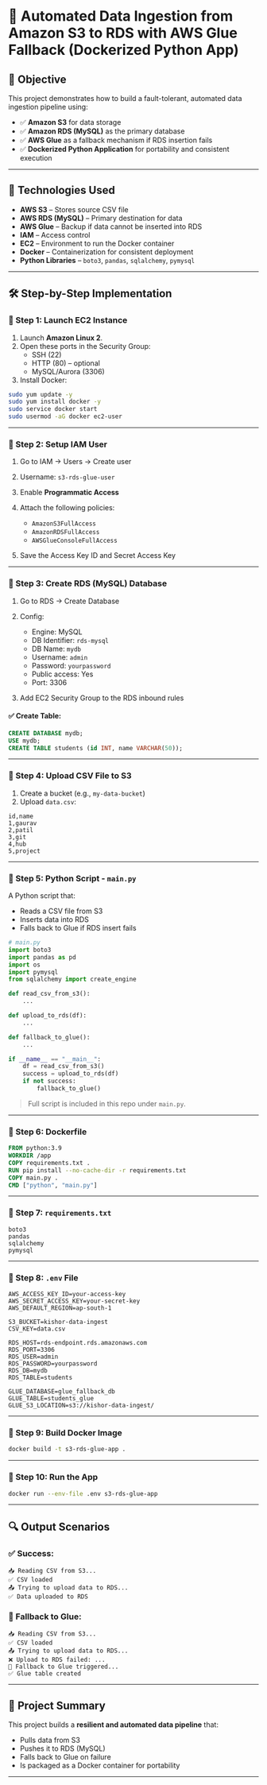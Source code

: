
# 📘 Automated Data Ingestion from Amazon S3 to RDS with AWS Glue Fallback (Dockerized Python App)

## 🎯 Objective

This project demonstrates how to build a fault-tolerant, automated data ingestion pipeline using:

- ✅ **Amazon S3** for data storage
- ✅ **Amazon RDS (MySQL)** as the primary database
- ✅ **AWS Glue** as a fallback mechanism if RDS insertion fails
- ✅ **Dockerized Python Application** for portability and consistent execution

---

## 🧰 Technologies Used

- **AWS S3** – Stores source CSV file  
- **AWS RDS (MySQL)** – Primary destination for data  
- **AWS Glue** – Backup if data cannot be inserted into RDS  
- **IAM** – Access control  
- **EC2** – Environment to run the Docker container  
- **Docker** – Containerization for consistent deployment  
- **Python Libraries** – `boto3`, `pandas`, `sqlalchemy`, `pymysql`

---

## 🛠️ Step-by-Step Implementation

### 🔹 Step 1: Launch EC2 Instance
1. Launch **Amazon Linux 2**.
2. Open these ports in the Security Group:
   - SSH (22)
   - HTTP (80) – optional
   - MySQL/Aurora (3306)
3. Install Docker:
```bash
sudo yum update -y
sudo yum install docker -y
sudo service docker start
sudo usermod -aG docker ec2-user
````

---

### 🔹 Step 2: Setup IAM User

1. Go to IAM → Users → Create user
2. Username: `s3-rds-glue-user`
3. Enable **Programmatic Access**
4. Attach the following policies:

   * `AmazonS3FullAccess`
   * `AmazonRDSFullAccess`
   * `AWSGlueConsoleFullAccess`
5. Save the Access Key ID and Secret Access Key

---

### 🔹 Step 3: Create RDS (MySQL) Database

1. Go to RDS → Create Database
2. Config:

   * Engine: MySQL
   * DB Identifier: `rds-mysql`
   * DB Name: `mydb`
   * Username: `admin`
   * Password: `yourpassword`
   * Public access: Yes
   * Port: 3306
3. Add EC2 Security Group to the RDS inbound rules

#### ✅ Create Table:

```sql
CREATE DATABASE mydb;
USE mydb;
CREATE TABLE students (id INT, name VARCHAR(50));
```

---

### 🔹 Step 4: Upload CSV File to S3

1. Create a bucket (e.g., `my-data-bucket`)
2. Upload `data.csv`:

```csv
id,name
1,gaurav
2,patil
3,git
4,hub
5,project
```

---

### 🔹 Step 5: Python Script - `main.py`

A Python script that:

* Reads a CSV file from S3
* Inserts data into RDS
* Falls back to Glue if RDS insert fails

```python
# main.py
import boto3
import pandas as pd
import os
import pymysql
from sqlalchemy import create_engine

def read_csv_from_s3():
    ...

def upload_to_rds(df):
    ...

def fallback_to_glue():
    ...

if __name__ == "__main__":
    df = read_csv_from_s3()
    success = upload_to_rds(df)
    if not success:
        fallback_to_glue()
```

> Full script is included in this repo under `main.py`.

---

### 🔹 Step 6: Dockerfile

```dockerfile
FROM python:3.9
WORKDIR /app
COPY requirements.txt .
RUN pip install --no-cache-dir -r requirements.txt
COPY main.py .
CMD ["python", "main.py"]
```

---

### 🔹 Step 7: `requirements.txt`

```text
boto3
pandas
sqlalchemy
pymysql
```

---

### 🔹 Step 8: `.env` File

```env
AWS_ACCESS_KEY_ID=your-access-key
AWS_SECRET_ACCESS_KEY=your-secret-key
AWS_DEFAULT_REGION=ap-south-1

S3_BUCKET=kishor-data-ingest
CSV_KEY=data.csv

RDS_HOST=rds-endpoint.rds.amazonaws.com
RDS_PORT=3306
RDS_USER=admin
RDS_PASSWORD=yourpassword
RDS_DB=mydb
RDS_TABLE=students

GLUE_DATABASE=glue_fallback_db
GLUE_TABLE=students_glue
GLUE_S3_LOCATION=s3://kishor-data-ingest/
```

---

### 🔹 Step 9: Build Docker Image

```bash
docker build -t s3-rds-glue-app .
```

---

### 🔹 Step 10: Run the App

```bash
docker run --env-file .env s3-rds-glue-app
```

---

## 🔍 Output Scenarios

### ✅ Success:

```
📥 Reading CSV from S3...
✅ CSV loaded  
📤 Trying to upload data to RDS...
✅ Data uploaded to RDS
```

### 🔁 Fallback to Glue:

```
📥 Reading CSV from S3...
✅ CSV loaded  
📤 Trying to upload data to RDS...
❌ Upload to RDS failed: ...
🔁 Fallback to Glue triggered...
✅ Glue table created
```

---

## 📝 Project Summary

This project builds a **resilient and automated data pipeline** that:

* Pulls data from S3
* Pushes it to RDS (MySQL)
* Falls back to Glue on failure
* Is packaged as a Docker container for portability

---

